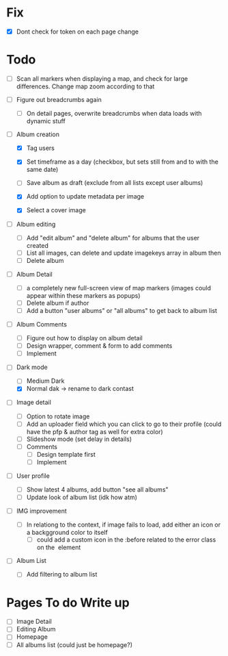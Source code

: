 # Fix

- [x] Dont check for token on each page change

# Todo

- [ ] Scan all markers when displaying a map, and check for large differences. Change map zoom according to that

- [ ] Figure out breadcrumbs again

  - [ ] On detail pages, overwrite breadcrumbs when data loads with dynamic stuff

- [ ] Album creation

  - [x] Tag users
  - [x] Set timeframe as a day (checkbox, but sets still from and to with the same date)
  - [ ] Save album as draft (exclude from all lists except user albums)

  - [x] Add option to update metadata per image
  - [x] Select a cover image

- [ ] Album editing

  - [ ] Add "edit album" and "delete album" for albums that the user created
  - [ ] List all images, can delete and update imagekeys array in album then
  - [ ] Delete album

- [ ] Album Detail

  - [ ] a completely new full-screen view of map markers (images could appear within these markers as popups)
  - [ ] Delete album if author
  - [ ] Add a button "user albums" or "all albums" to get back to album list

- [ ] Album Comments

  - [ ] Figure out how to display on album detail
  - [ ] Design wrapper, comment & form to add comments
  - [ ] Implement

- [ ] Dark mode

  - [ ] Medium Dark
  - [x] Normal dak -> rename to dark contast

- [ ] Image detail

  - [ ] Option to rotate image
  - [ ] Add an uploader field which you can click to go to their profile (could have the pfp & author tag as well for extra color)
  - [ ] Slideshow mode (set delay in details)
  - [ ] Comments
    - [ ] Design template first
    - [ ] Implement

- [ ] User profile

  - [ ] Show latest 4 albums, add button "see all albums"
  - [ ] Update look of album list (idk how atm)

- [ ] IMG improvement

  - [ ] In relationg to the context, if image fails to load, add either an icon or a backgground color to itself
    - [ ] could add a custom icon in the :before related to the error class on the <img> element

- [ ] Album List
  - [ ] Add filtering to album list

# Pages To do Write up

- [ ] Image Detail
- [ ] Editing Album
- [ ] Homepage
- [ ] All albums list (could just be homepage?)
